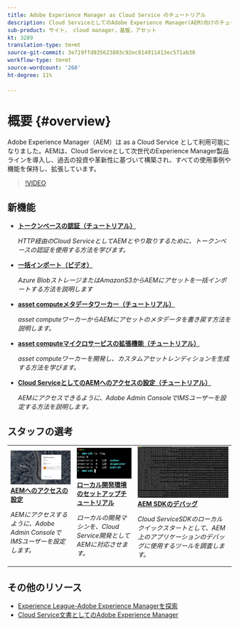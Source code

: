 ```yaml
---
title: Adobe Experience Manager as Cloud Service のチュートリアル
description: Cloud ServiceとしてのAdobe Experience Manager(AEM)向けのチュートリアルの集まり
sub-product: サイト， cloud manager，基盤，アセット
kt: 3289
translation-type: tm+mt
source-git-commit: 3e719ffd035623803c92ec814911413ec571ab30
workflow-type: tm+mt
source-wordcount: '268'
ht-degree: 11%

---
```



# 概要 {#overview}

Adobe Experience Manager（AEM）は as a Cloud Service として利用可能になりました。AEMは、Cloud Serviceとして次世代のExperience Manager製品ラインを導入し、過去の投資や革新性に基づいて構築され、すべての使用事例や機能を保持し、拡張しています。

>[!VIDEO](https://video.tv.adobe.com/v/31085/?quality=12&learn=on)

## 新機能

* **[トークンベースの認証（チュートリアル）](../headless-tutorial/authentication/overview.md)**

   *HTTP経由のCloud ServiceとしてAEMとやり取りするために、トークンベースの認証を使用する方法を学びます。*

* **[一括インポート（ビデオ）](./migration/bulk-import.md)**

   *Azure BlobストレージまたはAmazonS3からAEMにアセットを一括インポートする方法を説明します*

* **[asset computeメタデータワーカー（チュートリアル）](./asset-compute/advanced/metadata.md)**

   *asset computeワーカーからAEMにアセットのメタデータを書き戻す方法を説明します。*

* **[asset computeマイクロサービスの拡張機能（チュートリアル）](./asset-compute/overview.md)**

   *asset computeワーカーを開発し、カスタムアセットレンディションを生成する方法を学びます。*

* **[Cloud ServiceとしてのAEMへのアクセスの設定（チュートリアル）](./accessing/overview.md)**

   *AEMにアクセスできるように、Adobe Admin ConsoleでIMSユーザーを設定する方法を説明します。*


## スタッフの選考

<table>
   <td>
      <a href="./accessing/overview.md">
      <img alt="Cloud ServiceとしてのAEMへのアクセスの設定" src="./assets/overview/staff-pick__accessing.png"/>
      </a>
      <div>
         <a href="./accessing/overview.md">
         <strong>AEMへのアクセスの設定</strong>
         </a>
      </div>
      <p>
         <em>AEMにアクセスするように、Adobe Admin ConsoleでIMSユーザーを設定します。</em>
      <p>
   </td>   
   <td>
      <a href="./local-development-environment/overview.md">
      <img alt="ローカル開発環境のセットアップチュートリアル" src="./assets/overview/staff-pick__local-development-environment-set-up.png"/>
      </a>
      <div>
         <a href="./local-development-environment/overview.md">
         <strong>ローカル開発環境のセットアップチュートリアル</strong>
         </a>
      </div>
      <p>
         <em>ローカルの開発マシンを、Cloud Service開発としてAEMに対応させます。</em>
      <p>
   </td>   
   <td>
      <a href="./debugging/aem-sdk-local-quickstart/overview.md">
      <img alt="AEM SDKのローカルクイックスタートのデバッグ" src="./assets/overview/staff-pick__debugging.png"/>
      </a>
      <div>
         <a href="./debugging/aem-sdk-local-quickstart/overview.md">
         <strong>AEM SDKのデバッグ</strong>
         </a>
      </div>
      <p>
         <em>Cloud ServiceSDKのローカルクイックスタートとして、AEM上のアプリケーションのデバッグに使用するツールを調査します。</em>
      <p>
   </td>
</table>

## その他のリソース

* [Experience League-Adobe Experience Managerを探索](https://experienceleague.adobe.com/#recommended/solutions/experience-manager)
* [Cloud Service文書としてのAdobe Experience Manager](https://docs.adobe.com/content/help/ja-JP/experience-manager-cloud-service/landing/home.html)
